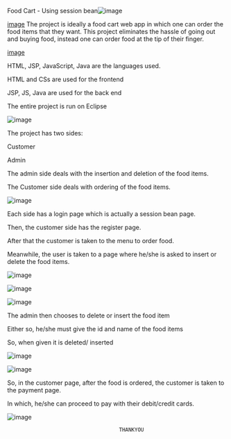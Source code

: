 Food Cart - Using session bean![image](https://user-images.githubusercontent.com/117114012/214095120-e509bfca-376d-48f3-b02e-2d690fd63b3e.png)

[image](https://user-images.githubusercontent.com/117114012/214095230-083e1b8e-e458-4286-945a-72913d8f65e5.png)
The project is ideally a food cart web app in which one can order the food items that they want.
This project eliminates the hassle of going out and buying food, instead one can order food at the tip of their finger.



[image](https://user-images.githubusercontent.com/117114012/214095312-7949d044-b656-49f8-bf6f-eeb6bc75382e.png)

HTML,  JSP,  JavaScript,  Java are the languages used.

HTML and CSs are used for the frontend

JSP,  JS,  Java are used for the back end

The entire project is run on Eclipse


![image](https://user-images.githubusercontent.com/117114012/214093609-89c7a92f-7435-4996-9973-83f64633e209.png)

The project has two sides:

Customer

Admin

The admin side deals with the insertion and deletion of the food items.

The Customer side deals with ordering of the food items.

![image](https://user-images.githubusercontent.com/117114012/214094460-0f11b15f-adbf-444a-aba3-b4bc2e3f38e2.png)

Each side has a login page which is actually a session bean page.

Then, the customer side has the register page.

After that the customer is taken to the menu to order food.

Meanwhile, the user is taken to a page where he/she is asked to insert or delete the food items.

![image](https://user-images.githubusercontent.com/117114012/214094542-ff7c82e3-ad13-40d4-b1e1-3289e433b079.png)

![image](https://user-images.githubusercontent.com/117114012/214094584-8c0a8361-1505-4f69-bbab-382c2a86dc61.png)

![image](https://user-images.githubusercontent.com/117114012/214094620-14289594-7877-493f-a24f-315e29b78f66.png)

The admin then chooses to delete or insert the food item

Either so, he/she must give the id and name of the food items 

So, when given it is deleted/ inserted

![image](https://user-images.githubusercontent.com/117114012/214094705-e0e33921-1805-4da6-b7c5-b3d3a14951f9.png)

![image](https://user-images.githubusercontent.com/117114012/214094744-9ab98a53-c85a-4f3e-8580-93f72814283d.png)

So, in the customer page, after the food is ordered, the customer is taken to the payment page.

In which, he/she can proceed to pay with their debit/credit cards.

![image](https://user-images.githubusercontent.com/117114012/214094817-cb6377a7-328c-4825-a5ab-10e6378c0d32.png)

                                        THANKYOU










